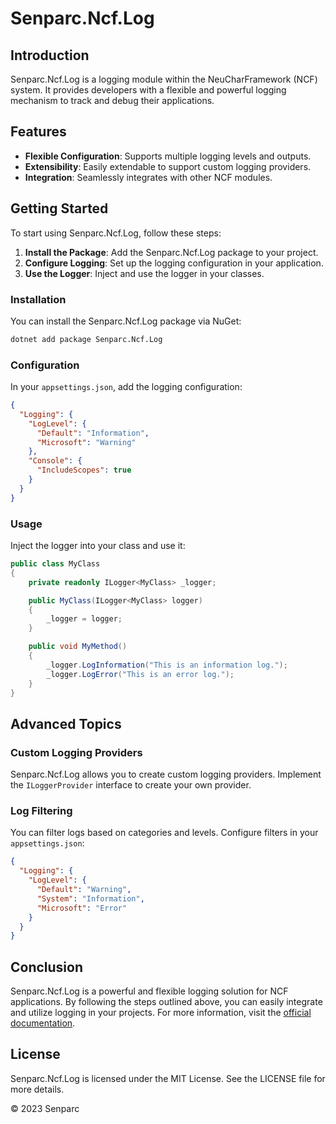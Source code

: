 # Senparc.Ncf.Log

## Introduction

Senparc.Ncf.Log is a logging module within the NeuCharFramework (NCF) system. It provides developers with a flexible and powerful logging mechanism to track and debug their applications.

## Features

- **Flexible Configuration**: Supports multiple logging levels and outputs.
- **Extensibility**: Easily extendable to support custom logging providers.
- **Integration**: Seamlessly integrates with other NCF modules.

## Getting Started

To start using Senparc.Ncf.Log, follow these steps:

1. **Install the Package**: Add the Senparc.Ncf.Log package to your project.
2. **Configure Logging**: Set up the logging configuration in your application.
3. **Use the Logger**: Inject and use the logger in your classes.

### Installation

You can install the Senparc.Ncf.Log package via NuGet:

```bash
dotnet add package Senparc.Ncf.Log
```

### Configuration

In your `appsettings.json`, add the logging configuration:

```json
{
  "Logging": {
    "LogLevel": {
      "Default": "Information",
      "Microsoft": "Warning"
    },
    "Console": {
      "IncludeScopes": true
    }
  }
}
```

### Usage

Inject the logger into your class and use it:

```csharp
public class MyClass
{
    private readonly ILogger<MyClass> _logger;

    public MyClass(ILogger<MyClass> logger)
    {
        _logger = logger;
    }

    public void MyMethod()
    {
        _logger.LogInformation("This is an information log.");
        _logger.LogError("This is an error log.");
    }
}
```

## Advanced Topics

### Custom Logging Providers

Senparc.Ncf.Log allows you to create custom logging providers. Implement the `ILoggerProvider` interface to create your own provider.

### Log Filtering

You can filter logs based on categories and levels. Configure filters in your `appsettings.json`:

```json
{
  "Logging": {
    "LogLevel": {
      "Default": "Warning",
      "System": "Information",
      "Microsoft": "Error"
    }
  }
}
```

## Conclusion

Senparc.Ncf.Log is a powerful and flexible logging solution for NCF applications. By following the steps outlined above, you can easily integrate and utilize logging in your projects. For more information, visit the [official documentation](https://www.senparc.com/).

## License

Senparc.Ncf.Log is licensed under the MIT License. See the LICENSE file for more details.

© 2023 Senparc
